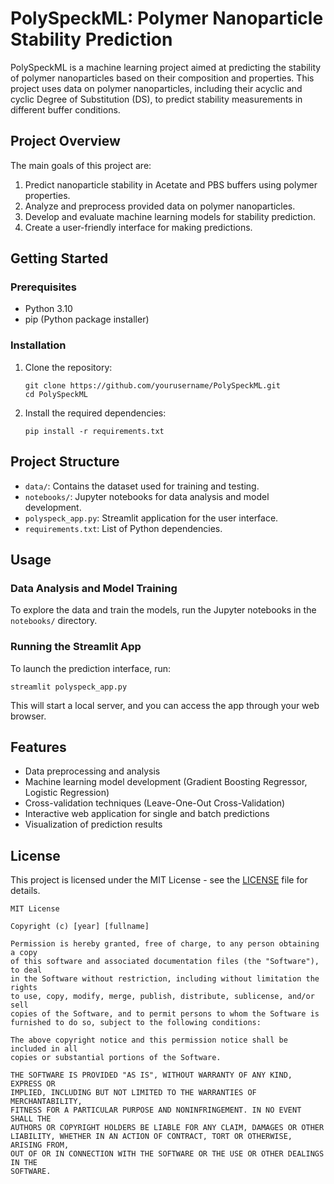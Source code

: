# PolySpeckML: Polymer Nanoparticle Stability Prediction

PolySpeckML is a machine learning project aimed at predicting the stability of polymer nanoparticles based on their composition and properties. This project uses data on polymer nanoparticles, including their acyclic and cyclic Degree of Substitution (DS), to predict stability measurements in different buffer conditions.

## Project Overview

The main goals of this project are:

1. Predict nanoparticle stability in Acetate and PBS buffers using polymer properties.
2. Analyze and preprocess provided data on polymer nanoparticles.
3. Develop and evaluate machine learning models for stability prediction.
4. Create a user-friendly interface for making predictions.

## Getting Started

### Prerequisites

- Python 3.10
- pip (Python package installer)

### Installation

1. Clone the repository:

   ```
   git clone https://github.com/yourusername/PolySpeckML.git
   cd PolySpeckML
   ```

2. Install the required dependencies:
   ```
   pip install -r requirements.txt
   ```

## Project Structure

- `data/`: Contains the dataset used for training and testing.
- `notebooks/`: Jupyter notebooks for data analysis and model development.
- `polyspeck_app.py`: Streamlit application for the user interface.
- `requirements.txt`: List of Python dependencies.

## Usage

### Data Analysis and Model Training

To explore the data and train the models, run the Jupyter notebooks in the `notebooks/` directory.

### Running the Streamlit App

To launch the prediction interface, run:

```
streamlit polyspeck_app.py
```

This will start a local server, and you can access the app through your web browser.

## Features

- Data preprocessing and analysis
- Machine learning model development (Gradient Boosting Regressor, Logistic Regression)
- Cross-validation techniques (Leave-One-Out Cross-Validation)
- Interactive web application for single and batch predictions
- Visualization of prediction results

## License

This project is licensed under the MIT License - see the [LICENSE](LICENSE) file for details.

```
MIT License

Copyright (c) [year] [fullname]

Permission is hereby granted, free of charge, to any person obtaining a copy
of this software and associated documentation files (the "Software"), to deal
in the Software without restriction, including without limitation the rights
to use, copy, modify, merge, publish, distribute, sublicense, and/or sell
copies of the Software, and to permit persons to whom the Software is
furnished to do so, subject to the following conditions:

The above copyright notice and this permission notice shall be included in all
copies or substantial portions of the Software.

THE SOFTWARE IS PROVIDED "AS IS", WITHOUT WARRANTY OF ANY KIND, EXPRESS OR
IMPLIED, INCLUDING BUT NOT LIMITED TO THE WARRANTIES OF MERCHANTABILITY,
FITNESS FOR A PARTICULAR PURPOSE AND NONINFRINGEMENT. IN NO EVENT SHALL THE
AUTHORS OR COPYRIGHT HOLDERS BE LIABLE FOR ANY CLAIM, DAMAGES OR OTHER
LIABILITY, WHETHER IN AN ACTION OF CONTRACT, TORT OR OTHERWISE, ARISING FROM,
OUT OF OR IN CONNECTION WITH THE SOFTWARE OR THE USE OR OTHER DEALINGS IN THE
SOFTWARE.
```
